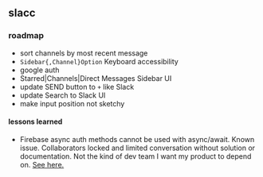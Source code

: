 ## slacc

### roadmap

- sort channels by most recent message
- `Sidebar{,Channel}Option` Keyboard accessibility
- google auth
- Starred|Channels|Direct Messages Sidebar UI
- update SEND button to `+` like Slack
- update Search to Slack UI
- make input position not sketchy

#### lessons learned

- Firebase async auth methods cannot be used with async/await. Known issue. Collaborators locked and limited conversation without solution or documentation. Not the kind of dev team I want my product to depend on. [See here.](https://github.com/firebase/firebase-js-sdk/issues/1881)